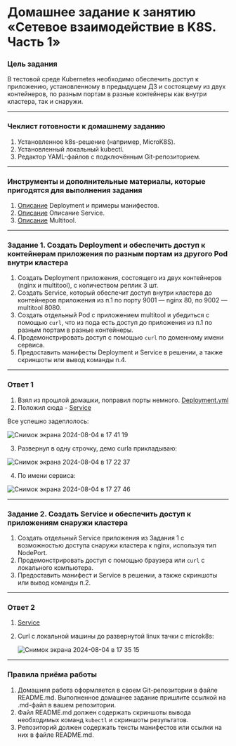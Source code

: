 # Домашнее задание к занятию «Сетевое взаимодействие в K8S. Часть 1»

### Цель задания

В тестовой среде Kubernetes необходимо обеспечить доступ к приложению, установленному в предыдущем ДЗ и состоящему из двух контейнеров, по разным портам в разные контейнеры как внутри кластера, так и снаружи.

------

### Чеклист готовности к домашнему заданию

1. Установленное k8s-решение (например, MicroK8S).
2. Установленный локальный kubectl.
3. Редактор YAML-файлов с подключённым Git-репозиторием.

------

### Инструменты и дополнительные материалы, которые пригодятся для выполнения задания

1. [Описание](https://kubernetes.io/docs/concepts/workloads/controllers/deployment/) Deployment и примеры манифестов.
2. [Описание](https://kubernetes.io/docs/concepts/services-networking/service/) Описание Service.
3. [Описание](https://github.com/wbitt/Network-MultiTool) Multitool.

------

### Задание 1. Создать Deployment и обеспечить доступ к контейнерам приложения по разным портам из другого Pod внутри кластера

1. Создать Deployment приложения, состоящего из двух контейнеров (nginx и multitool), с количеством реплик 3 шт.
2. Создать Service, который обеспечит доступ внутри кластера до контейнеров приложения из п.1 по порту 9001 — nginx 80, по 9002 — multitool 8080.
3. Создать отдельный Pod с приложением multitool и убедиться с помощью `curl`, что из пода есть доступ до приложения из п.1 по разным портам в разные контейнеры.
4. Продемонстрировать доступ с помощью `curl` по доменному имени сервиса.
5. Предоставить манифесты Deployment и Service в решении, а также скриншоты или вывод команды п.4.

------

### Ответ 1

1. Взял из прошлой домашки, поправил порты немного. [Deployment.yml](https://github.com/alexandreevich/kuber-homeworks/blob/main/1.4/deployment_example.yml)
2. Положил сюда - [Service](https://github.com/alexandreevich/kuber-homeworks/blob/main/1.4/svc-nginx3_for4.yml)

Все успешно задеплолось:

![Снимок экрана 2024-08-04 в 17 41 19](https://github.com/user-attachments/assets/1d257b56-30f9-414e-8f9d-75a297c76c3f)

3. Развернул в одну строчку, демо curlа прикладываю:

![Снимок экрана 2024-08-04 в 17 22 37](https://github.com/user-attachments/assets/4183709d-788f-446d-b930-62f5aba50585)

4. По имени сервиса:

![Снимок экрана 2024-08-04 в 17 27 46](https://github.com/user-attachments/assets/68b78a13-7d2d-4e0e-924c-26cc730cf86c)




------

### Задание 2. Создать Service и обеспечить доступ к приложениям снаружи кластера

1. Создать отдельный Service приложения из Задания 1 с возможностью доступа снаружи кластера к nginx, используя тип NodePort.
2. Продемонстрировать доступ с помощью браузера или `curl` с локального компьютера.
3. Предоставить манифест и Service в решении, а также скриншоты или вывод команды п.2.

------

### Ответ 2

1. [Service](https://github.com/alexandreevich/kuber-homeworks/blob/main/1.4/svc-nodeport.yml)
2. Curl с локальной машины до развернутой linux тачки с microk8s:

   ![Снимок экрана 2024-08-04 в 17 35 15](https://github.com/user-attachments/assets/87c2ce72-a8a6-4ba9-ba11-30df9bdb6554)


------

### Правила приёма работы

1. Домашняя работа оформляется в своем Git-репозитории в файле README.md. Выполненное домашнее задание пришлите ссылкой на .md-файл в вашем репозитории.
2. Файл README.md должен содержать скриншоты вывода необходимых команд `kubectl` и скриншоты результатов.
3. Репозиторий должен содержать тексты манифестов или ссылки на них в файле README.md.

